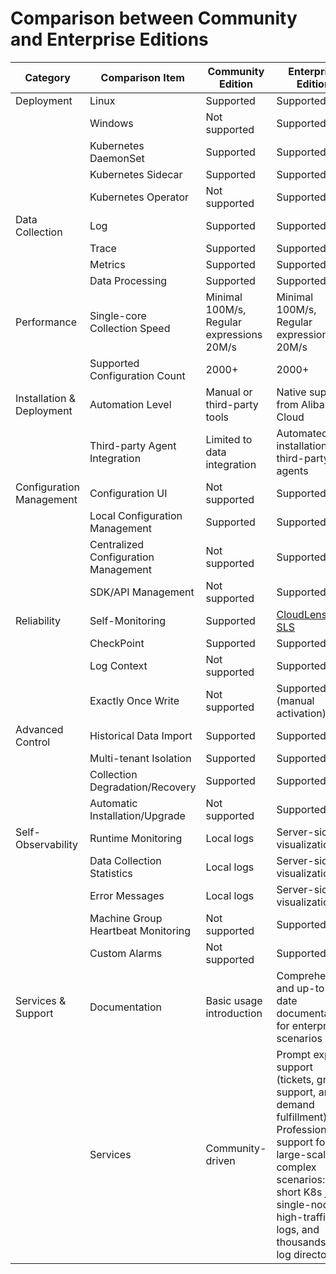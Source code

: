 # Comparison between Community and Enterprise Editions

| **Category** | **Comparison Item** | **Community Edition** | **Enterprise Edition** |
| --- | --- | --- | --- |
| Deployment | Linux | Supported | Supported |
|      | Windows | Not supported | Supported |
|      | Kubernetes DaemonSet | Supported | Supported |
|      | Kubernetes Sidecar | Supported | Supported |
|      | Kubernetes Operator | Not supported | Supported |
| Data Collection | Log | Supported | Supported |
|      | Trace | Supported | Supported |
|      | Metrics | Supported | Supported |
|      | Data Processing | Supported | Supported |
| Performance | Single-core Collection Speed | Minimal 100M/s, Regular expressions 20M/s | Minimal 100M/s, Regular expressions 20M/s |
|      | Supported Configuration Count | 2000+ | 2000+ |
| Installation & Deployment | Automation Level | Manual or third-party tools | Native support from Alibaba Cloud |
|      | Third-party Agent Integration | Limited to data integration | Automated installation of third-party agents |
| Configuration Management | Configuration UI | Not supported | Supported |
|      | Local Configuration Management | Supported | Supported |
|      | Centralized Configuration Management | Not supported | Supported |
|      | SDK/API Management | Not supported | Supported |
| Reliability | Self-Monitoring | Supported | [CloudLens for SLS](https://help.aliyun.com/document_detail/425764.html) |
|      | CheckPoint | Supported | Supported |
|      | Log Context | Not supported | Supported |
|      | Exactly Once Write | Not supported | Supported (manual activation) |
| Advanced Control | Historical Data Import | Supported | Supported |
|      | Multi-tenant Isolation | Supported | Supported |
|      | Collection Degradation/Recovery | Supported | Supported |
|      | Automatic Installation/Upgrade | Not supported | Supported |
| Self-Observability | Runtime Monitoring | Local logs | Server-side visualization |
|      | Data Collection Statistics | Local logs | Server-side visualization |
|      | Error Messages | Local logs | Server-side visualization |
|      | Machine Group Heartbeat Monitoring | Not supported | Supported |
|      | Custom Alarms | Not supported | Supported |
| Services & Support | Documentation | Basic usage introduction | Comprehensive and up-to-date documentation for enterprise scenarios |
|      | Services | Community-driven | Prompt expert support (tickets, group support, and demand fulfillment). Professional support for large-scale or complex scenarios: e.g., short K8s jobs, single-node high-traffic logs, and thousands of log directories |
